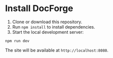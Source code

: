# Install DocForge

1. Clone or download this repository.
2. Run `npm install` to install dependencies.
3. Start the local development server:

```bash
npm run dev
```

The site will be available at `http://localhost:8080`.

